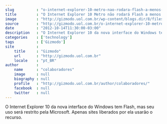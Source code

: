 ```yaml
---
slug          : "o-internet-explorer-10-metro-nao-rodara-flash-a-menos-que-seu-site-tenha-permissao-da-microsoft"
title         : "O Internet Explorer 10 Metro não rodará Flash a menos que seu site tenha permissão da Microsoft"
image         : "http://gizmodo.uol.com.br/wp-content/blogs.dir/8/files/2012/10/ie.jpg"
source        : "http://gizmodo.uol.com.br/o-internet-explorer-10-metro-nao-rodara-flash-a-menos-que-seu-site-tenha-permissao-da-microsoft/"
date          : "2012-10-14T11:30:00-03:00"
description   : "O Internet Explorer 10 da nova interface do Windows tem Flash, mas seu uso será restrito pela Microsoft. Apenas sites liberados por ela usarão o recurso."
categories    : ['technology']
tags          : ['Gizmodo']
site          :
    title     : "Gizmodo"
    url       : "http://gizmodo.uol.com.br"
    locale    : "pt_BR"
author        :
    name      : "colaboradores"
    image     : null
    biography : null
    profile   : "http://gizmodo.uol.com.br/author/colaboradores/"
    facebook  : null
    twitter   : null
---
```


O Internet Explorer 10 da nova interface do Windows tem Flash, mas seu uso será restrito pela Microsoft. Apenas sites liberados por ela usarão o recurso.
